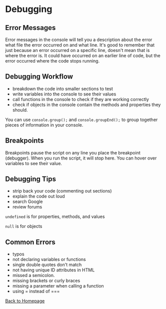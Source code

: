 # Debugging

## Error Messages
Error messages in the console will tell you a description about the error what file the error occurred on and what line. It's good to remember that just because an error occurred on a specific line, doesn't mean that is where the error is. It could have occurred on an earlier line of code, but the error occurred where the code stops running. 

## Debugging Workflow
* breakdown the code into smaller sections to test
* write variables into the console to see their values
* call functions in the console to check if they are working correctly
* check if objects in the console contain the methods and properties they should. 

You can use `console.group();` and `console.groupEnd();` to group together pieces of information in your console. 

## Breakpoints
Breakpoints pause the script on any line you place the breakpoint (debugger). When you run the script, it will stop here. You can hover over variables to see their value. 

## Debugging Tips
* strip back your code (commenting out sections)
* explain the code out loud
* search Google
* review forums

`undefined` is for properties, methods, and values

`null` is for objects 

## Common Errors
* typos
* not declaring variables or functions
* single double quotes don't match
* not having unique ID attributes in HTML
* missed a semicolon. 
* missing brackets or curly braces
* missing a parameter when calling a function
* using = instead of ===

[Back to Homepage](README.md)